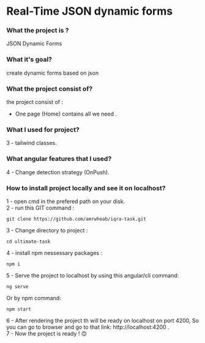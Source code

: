 # Real-Time JSON dynamic forms

### What the project is ?

JSON Dynamic Forms

### What it's goal?

create dynamic forms based on json

### What the project consist of?

the project consist of : <br>

- One page (Home) contains all we need . <br>

### What I used for project?

3 - tailwind classes. <br>

### What angular features that I used?

4 - Change detection strategy (OnPush). <br>

### How to install project locally and see it on localhost?

1 - open cmd in the prefered path on your disk. <br>
2 - run this GIT command :

```
git clone https://github.com/amrwheab/iqra-task.git
```

3 - Change directory to project :

```
cd ultimate-task
```

4 - install npm nessessary packages :

```
npm i
```

5 - Serve the project to localhost by using this angular/cli command:

```
ng serve
```

Or by npm command:

```
npm start
```

6 - After rendering the project th will be ready on localhost on port 4200, So you can go to browser and go to that link: http://localhost:4200 . <br>
7 - Now the project is ready ! 😊
